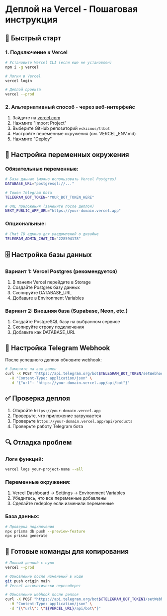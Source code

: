 # Деплой на Vercel - Пошаговая инструкция

## 🚀 Быстрый старт

### 1. Подключение к Vercel

```bash
# Установите Vercel CLI (если еще не установлен)
npm i -g vercel

# Логин в Vercel
vercel login

# Деплой проекта
vercel --prod
```

### 2. Альтернативный способ - через веб-интерфейс

1. Зайдите на [vercel.com](https://vercel.com)
2. Нажмите "Import Project"  
3. Выберите GitHub репозиторий `eskiimos/tlbot`
4. Настройте переменные окружения (см. VERCEL_ENV.md)
5. Нажмите "Deploy"

## 🔧 Настройка переменных окружения

### Обязательные переменные:

```bash
# База данных (можно использовать Vercel Postgres)
DATABASE_URL="postgresql://..."

# Токен Telegram бота  
TELEGRAM_BOT_TOKEN="YOUR_BOT_TOKEN_HERE"

# URL приложения (замените после деплоя)
NEXT_PUBLIC_APP_URL="https://your-domain.vercel.app"
```

### Опциональные:

```bash
# Chat ID админа для уведомлений о дизайне
TELEGRAM_ADMIN_CHAT_ID="228594178"
```

## 🗄️ Настройка базы данных

### Вариант 1: Vercel Postgres (рекомендуется)

1. В панели Vercel перейдите в Storage
2. Создайте Postgres базу данных
3. Скопируйте DATABASE_URL
4. Добавьте в Environment Variables

### Вариант 2: Внешняя база (Supabase, Neon, etc.)

1. Создайте PostgreSQL базу на выбранном сервисе
2. Скопируйте строку подключения
3. Добавьте как DATABASE_URL

## 📡 Настройка Telegram Webhook

После успешного деплоя обновите webhook:

```bash
# Замените на ваш домен
curl -X POST "https://api.telegram.org/bot$TELEGRAM_BOT_TOKEN/setWebhook" \
  -H "Content-Type: application/json" \
  -d '{"url": "https://your-domain.vercel.app/api/bot"}'
```

## ✅ Проверка деплоя

1. Откройте `https://your-domain.vercel.app`
2. Проверьте, что приложение загружается
3. Проверьте `https://your-domain.vercel.app/api/products`
4. Проверьте работу Telegram бота

## 🔍 Отладка проблем

### Логи функций:
```bash
vercel logs your-project-name --all
```

### Переменные окружения:
1. Vercel Dashboard → Settings → Environment Variables
2. Убедитесь, что все переменные добавлены
3. Сделайте redeploy если изменили переменные

### База данных:
```bash
# Проверка подключения
npx prisma db push --preview-feature
npx prisma generate
```

## 🎯 Готовые команды для копирования

```bash
# Полный деплой с нуля
vercel --prod

# Обновление после изменений в коде
git push origin main
# Vercel автоматически пересоберет

# Обновление webhook после деплоя
curl -X POST "https://api.telegram.org/bot${TELEGRAM_BOT_TOKEN}/setWebhook" \
  -H "Content-Type: application/json" \
  -d "{\"url\": \"${VERCEL_URL}/api/bot\"}"
```
